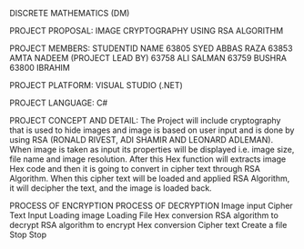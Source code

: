 DISCRETE MATHEMATICS (DM)

PROJECT PROPOSAL:  IMAGE CRYPTOGRAPHY USING RSA ALGORITHM

PROJECT MEMBERS:
STUDENTID	NAME
63805	   SYED ABBAS RAZA
63853	   AMTA NADEEM (PROJECT LEAD BY)
63758	   ALI SALMAN
63759	   BUSHRA
63800	   IBRAHIM

PROJECT PLATFORM:
VISUAL STUDIO (.NET)

PROJECT LANGUAGE:
C#

PROJECT CONCEPT AND DETAIL:
The Project will include cryptography that is used to hide images and image is based on user input and is done by using RSA (RONALD RIVEST, ADI SHAMIR AND LEONARD ADLEMAN). 
When image is taken as input its properties will be displayed i.e. image size, file name and image resolution.
After this Hex function will extracts image Hex code and then it is going to convert in cipher text through RSA Algorithm. 
When this cipher text will be loaded and applied RSA Algorithm, it will decipher the text, and the image is loaded back. 

PROCESS OF ENCRYPTION                   		                PROCESS OF DECRYPTION
Image input                                                     Cipher Text Input
Loading image                                                   Loading File
Hex conversion                                                  RSA algorithm to decrypt
RSA algorithm to encrypt                                        Hex conversion
Cipher text                                                     Create a file
Stop                                                            Stop
